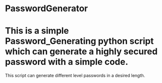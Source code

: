 # PasswordGenerator
# This is a simple Password_Generating python script which can generate a highly secured password with a simple code.
This script can generate different level passwords in a desired length.
